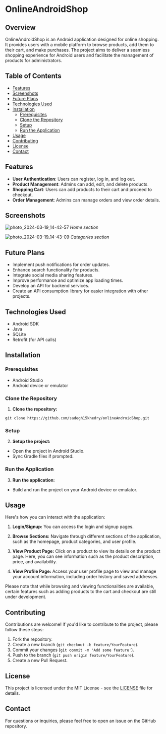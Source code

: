 # OnlineAndroidShop

## Overview

OnlineAndroidShop is an Android application designed for online shopping. It provides users with a mobile platform to browse products, add them to their cart, and make purchases. The project aims to deliver a seamless shopping experience for Android users and facilitate the management of products for administrators.

## Table of Contents

- [Features](#features)
- [Screenshots](#screenshots)
- [Future Plans](#future-plans)
- [Technologies Used](#technologies-used)
- [Installation](#installation)
  - [Prerequisites](#prerequisites)
  - [Clone the Repository](#clone-the-repository)
  - [Setup](#setup)
  - [Run the Application](#run-the-application)
- [Usage](#usage)
- [Contributing](#contributing)
- [License](#license)
- [Contact](#contact)

## Features

- **User Authentication**: Users can register, log in, and log out.
- **Product Management**: Admins can add, edit, and delete products.
- **Shopping Cart**: Users can add products to their cart and proceed to checkout.
- **Order Management**: Admins can manage orders and view order details.

## Screenshots

![photo_2024-03-19_14-42-57](https://github.com/sadegh15khedry/sadeghshop/assets/90490848/0d360327-2eef-4c6a-ab78-717f166cd05b)
*Home section*


![photo_2024-03-19_14-43-09](https://github.com/sadegh15khedry/sadeghshop/assets/90490848/2a06e8d7-c192-4559-8091-3c5a8fe4d30d)
*Categories section*


<!-- Add more screenshots as needed -->

## Future Plans

- Implement push notifications for order updates.
- Enhance search functionality for products.
- Integrate social media sharing features.
- Improve performance and optimize app loading times.
- Develop an API for backend services.
- Create an API consumption library for easier integration with other projects.

## Technologies Used

- Android SDK
- Java
- SQLite
- Retrofit (for API calls)

## Installation

### Prerequisites

- Android Studio
- Android device or emulator

### Clone the Repository

1. **Clone the repository:**
```
git clone https://github.com/sadegh15khedry/onlineAndroidShop.git
```

### Setup

2. **Setup the project:**
- Open the project in Android Studio.
- Sync Gradle files if prompted.

### Run the Application

3. **Run the application:**
- Build and run the project on your Android device or emulator.

## Usage

Here's how you can interact with the application:

1. **Login/Signup:** You can access the login and signup pages.

2. **Browse Sections:** Navigate through different sections of the application, such as the homepage, product categories, and user profile.

3. **View Product Page:** Click on a product to view its details on the product page. Here, you can see information such as the product description, price, and availability.

4. **View Profile Page:** Access your user profile page to view and manage your account information, including order history and saved addresses.

Please note that while browsing and viewing functionalities are available, certain features such as adding products to the cart and checkout are still under development. 

## Contributing

Contributions are welcome! If you'd like to contribute to the project, please follow these steps:
1. Fork the repository.
2. Create a new branch (`git checkout -b feature/YourFeature`).
3. Commit your changes (`git commit -m 'Add some feature'`).
4. Push to the branch (`git push origin feature/YourFeature`).
5. Create a new Pull Request.

## License

This project is licensed under the MIT License - see the [LICENSE](LICENSE) file for details.

## Contact

For questions or inquiries, please feel free to open an issue on the GitHub repository.
